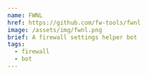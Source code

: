 ```yaml
---
name: FWNL
href: https://github.com/fw-tools/fwnl
image: /assets/img/fwnl.png
brief: A firewall settings helper bot
tags:
  - firewall
  - bot
---
```

